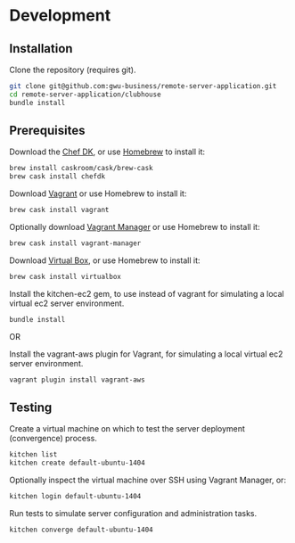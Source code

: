# Development

## Installation

Clone the repository (requires git).

```` sh
git clone git@github.com:gwu-business/remote-server-application.git
cd remote-server-application/clubhouse
bundle install
````

## Prerequisites

Download the [Chef DK](https://github.com/chef/chef-dk), or use [Homebrew](http://brew.sh/) to install it:

```` sh
brew install caskroom/cask/brew-cask
brew cask install chefdk
````

Download [Vagrant](http://www.vagrantup.com/downloads.html) or use Homebrew to install it:

```` sh
brew cask install vagrant
````

Optionally download [Vagrant Manager](http://vagrantmanager.com/) or use Homebrew to install it:

```` sh
brew cask install vagrant-manager
````

Download [Virtual Box](https://www.virtualbox.org/), or use Homebrew to install it:

```` sh
brew cask install virtualbox
````





Install the kitchen-ec2 gem, to use instead of vagrant
 for simulating a local virtual ec2 server environment.

```` sh
bundle install
````











OR

Install the vagrant-aws plugin for Vagrant, for simulating a local virtual ec2 server environment.

```` sh
vagrant plugin install vagrant-aws
````
















## Testing

Create a virtual machine on which to test the server deployment (convergence) process.

```` sh
kitchen list
kitchen create default-ubuntu-1404
````

Optionally inspect the virtual machine over SSH using Vagrant Manager, or:

```` sh
kitchen login default-ubuntu-1404
````

Run tests to simulate server configuration and administration tasks.

```` sh
kitchen converge default-ubuntu-1404
````
